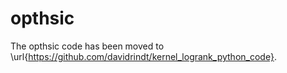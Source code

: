 # opthsic

The opthsic code has been moved to \url{https://github.com/davidrindt/kernel_logrank_python_code}.
